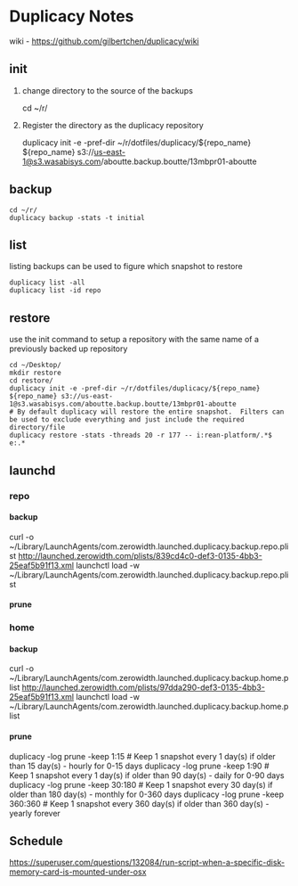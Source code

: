 # Duplicacy Notes

wiki - https://github.com/gilbertchen/duplicacy/wiki


## init

1. change directory to the source of the backups

    cd ~/r/
    
2. Register the directory as the duplicacy repository

    duplicacy init -e -pref-dir ~/r/dotfiles/duplicacy/${repo_name} ${repo_name} s3://us-east-1@s3.wasabisys.com/aboutte.backup.boutte/13mbpr01-aboutte


## backup

    cd ~/r/
    duplicacy backup -stats -t initial
    

## list

listing backups can be used to figure which snapshot to restore

    duplicacy list -all
    duplicacy list -id repo

## restore

use the init command to setup a repository with the same name of a previously backed up repository

    cd ~/Desktop/
    mkdir restore
    cd restore/
    duplicacy init -e -pref-dir ~/r/dotfiles/duplicacy/${repo_name} ${repo_name} s3://us-east-1@s3.wasabisys.com/aboutte.backup.boutte/13mbpr01-aboutte
    # By default duplicacy will restore the entire snapshot.  Filters can be used to exclude everything and just include the required directory/file 
    duplicacy restore -stats -threads 20 -r 177 -- i:rean-platform/.*$  e:.*

## launchd

### repo

#### backup

curl -o ~/Library/LaunchAgents/com.zerowidth.launched.duplicacy.backup.repo.plist http://launched.zerowidth.com/plists/839cd4c0-def3-0135-4bb3-25eaf5b91f13.xml
launchctl load -w ~/Library/LaunchAgents/com.zerowidth.launched.duplicacy.backup.repo.plist

#### prune

### home

#### backup

curl -o ~/Library/LaunchAgents/com.zerowidth.launched.duplicacy.backup.home.plist http://launched.zerowidth.com/plists/97dda290-def3-0135-4bb3-25eaf5b91f13.xml
launchctl load -w ~/Library/LaunchAgents/com.zerowidth.launched.duplicacy.backup.home.plist

#### prune

duplicacy -log prune -keep 1:15      # Keep 1 snapshot every 1 day(s) if older than 15 day(s)    - hourly for 0-15 days
duplicacy -log prune -keep 1:90      # Keep 1 snapshot every 1 day(s) if older than 90 day(s)    - daily for 0-90 days
duplicacy -log prune -keep 30:180    # Keep 1 snapshot every 30 day(s) if older than 180 day(s)  - monthly for 0-360 days
duplicacy -log prune -keep 360:360   # Keep 1 snapshot every 360 day(s) if older than 360 day(s) - yearly forever


## Schedule

https://superuser.com/questions/132084/run-script-when-a-specific-disk-memory-card-is-mounted-under-osx